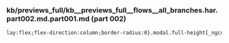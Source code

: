 ### kb/previews_full/kb__previews_full__flows__all_branches.har.part002.md.part001.md (part 002)

```md
lay:flex;flex-direction:column;border-radius:0}.modal.full-height[_ngconte
```

```
